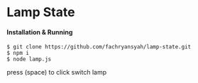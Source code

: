 # Lamp State
#### Installation & Running
```
$ git clone https://github.com/fachryansyah/lamp-state.git
$ npm i
$ node lamp.js
```
press (space) to click switch lamp
